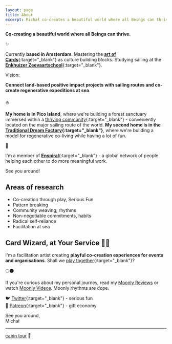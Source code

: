 ```yaml
---
layout: page
title: About
excerpt: Michał co-creates a beautiful world where all Beings can thrive.
---
```

**Co-creating a beautiful world where all Beings can thrive.**

✨

Currently **based in Amsterdam**. Mastering the [**art of Cards**](/cards){:target="_blank"} as culture building blocks. Studying sailing at the [**Enkhuizer Zeevaartschool**](https://ezsenglish.weebly.com/){:target="_blank"}.

Vision: 

**Connect land-based positive impact projects with sailing routes and co-create regenerative expeditions at sea**.

⛵️

**My home is in Pico Island**, where we're building a forest sanctuary immersed within a [thriving community](https://pico.microsolidarity.cc){:target="_blank"} - conveniently located on the major sailing route of the world. **My second home is in the [Traditional Dream Factory](https://traditionaldreamfactory.com){:target="_blank"}**, where we're building a model for regenerative co-living while having a lot of fun.


🌳

I'm a member of [**Enspiral**](https://enspiral.com){:target="_blank"} - a global network of people helping each other to do more meaningful work.

See you around!

## Areas of research

- Co-creation through play, Serious Fun
- Pattern breaking
- Community weaving, rhythms
- Non-negotiable commitments, habits
- Radical self-reliance
- Facilitation at sea

## Card Wizard, at Your Service 🧙‍♂️

I'm a facilitation artist creating **playful co-creation experiences for events and organisations**. Shall we [play together](/play-together){:target="_blank"}?


🌕🌑

If you're curious about my personal journey, read my [Moonly Reviews](/moonly-reviews) or watch [Moonly Videos](/moonly-video). Moonly rhythms are dope.

🐦 [Twitter](https://twitter.com/michalkorzonek/){:target="_blank"} - serious fun<br>
🎁 [Patreon](https://www.patreon.com/michalkorzonek/){:target="_blank"} - gift economy

See you around,<br>
Michał

---
[cabin tour](/cabin) 🏡